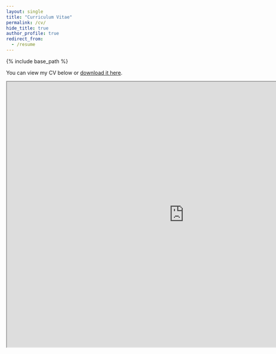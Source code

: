 ```yaml
---
layout: single
title: "Curriculum Vitae"
permalink: /cv/
hide_title: true
author_profile: true
redirect_from:
  - /resume
---
```


{% include base_path %}

You can view my CV below or [download it here](https://drive.google.com/file/d/18yvoYJ5dS6qPeNuqG0nqD-VSJ_mSEPXO/view?usp=sharing).  

<iframe src="https://drive.google.com/file/d/18yvoYJ5dS6qPeNuqG0nqD-VSJ_mSEPXO/preview" width="960" height="720" allow="autoplay"></iframe>
